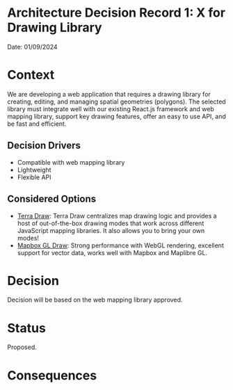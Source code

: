 # Architecture Decision Record 1: X for Drawing Library

Date: 01/09/2024

# Context

We are developing a web application that requires a drawing library for creating, editing, and managing spatial geometries (polygons). The selected library must integrate well with our existing React.js framework and web mapping library, support key drawing features, offer an easy to use API, and be fast and efficient.

## Decision Drivers

- Compatible with web mapping library
- Lightweight
- Flexible API

## Considered Options

- [Terra Draw](https://github.com/JamesLMilner/terra-draw): Terra Draw centralizes map drawing logic and provides a host of out-of-the-box drawing modes that work across different JavaScript mapping libraries. It also allows you to bring your own modes!
- [Mapbox GL Draw](https://github.com/mapbox/mapbox-gl-draw): Strong performance with WebGL rendering, excellent support for vector data, works well with Mapbox and Maplibre GL.

# Decision

Decision will be based on the web mapping library approved.

# Status

Proposed.

# Consequences


